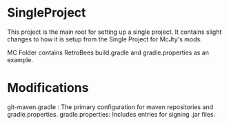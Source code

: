 # SingleProject
This project is the main root for setting up a single project. 
It contains slight changes to how it is setup from the Single Project for McJty's mods.

MC Folder contains RetroBees build.gradle and gradle.properties as an example.

# Modifications
git-maven.gradle : The primary configuration for maven repositories and gradle.properties.
gradle.properties: Includes entries for signing .jar files.
